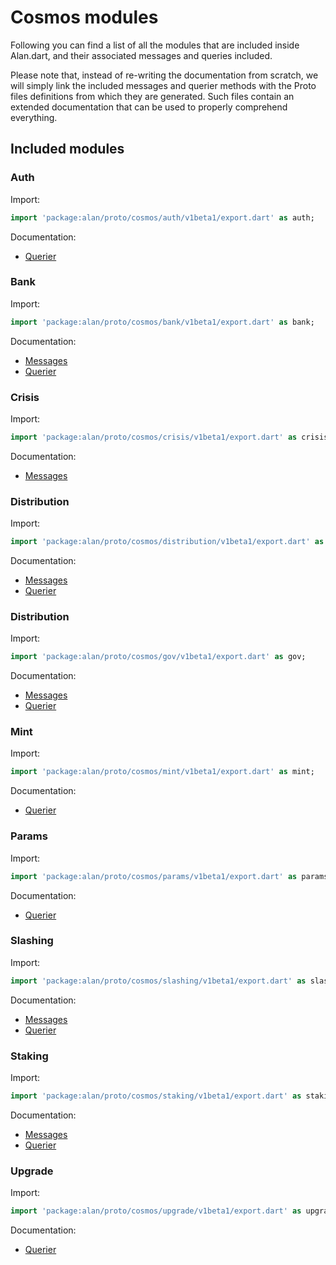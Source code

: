 # Cosmos modules
Following you can find a list of all the modules that are included inside Alan.dart, and their associated messages and queries included. 

Please note that, instead of re-writing the documentation from scratch, we will simply link the included messages and querier methods with the Proto files definitions from which they are generated. Such files contain an extended documentation that can be used to properly comprehend everything. 

## Included modules
### Auth
Import:  
```dart
import 'package:alan/proto/cosmos/auth/v1beta1/export.dart' as auth;
```

Documentation:
- [Querier](https://github.com/cosmos/cosmos-sdk/tree/v0.42.1/proto/cosmos/auth/v1beta1/query.proto) 

### Bank
Import:
```dart
import 'package:alan/proto/cosmos/bank/v1beta1/export.dart' as bank;
```

Documentation:
- [Messages](https://github.com/cosmos/cosmos-sdk/tree/v0.42.1/proto/cosmos/bank/v1beta1/tx.proto)
- [Querier](https://github.com/cosmos/cosmos-sdk/tree/v0.42.1/proto/cosmos/bank/v1beta1/query.proto)

### Crisis
Import:
```dart
import 'package:alan/proto/cosmos/crisis/v1beta1/export.dart' as crisis;
```

Documentation:
- [Messages](https://github.com/cosmos/cosmos-sdk/tree/v0.42.1/proto/cosmos/crisis/v1beta1/tx.proto)

### Distribution
Import:
```dart
import 'package:alan/proto/cosmos/distribution/v1beta1/export.dart' as distr;
```

Documentation:
- [Messages](https://github.com/cosmos/cosmos-sdk/tree/v0.42.1/proto/cosmos/distribution/v1beta1/tx.proto)
- [Querier](https://github.com/cosmos/cosmos-sdk/tree/v0.42.1/proto/cosmos/distribution/v1beta1/query.proto)

### Distribution
Import:
```dart
import 'package:alan/proto/cosmos/gov/v1beta1/export.dart' as gov;
```

Documentation:
- [Messages](https://github.com/cosmos/cosmos-sdk/tree/v0.42.1/proto/cosmos/gov/v1beta1/tx.proto)
- [Querier](https://github.com/cosmos/cosmos-sdk/tree/v0.42.1/proto/cosmos/gov/v1beta1/query.proto)


### Mint
Import:
```dart
import 'package:alan/proto/cosmos/mint/v1beta1/export.dart' as mint;
```

Documentation:
- [Querier](https://github.com/cosmos/cosmos-sdk/tree/v0.42.1/proto/cosmos/mint/v1beta1/query.proto)

### Params
Import:
```dart
import 'package:alan/proto/cosmos/params/v1beta1/export.dart' as params;
```

Documentation:
- [Querier](https://github.com/cosmos/cosmos-sdk/tree/v0.42.1/proto/cosmos/params/v1beta1/query.proto)

### Slashing
Import:
```dart
import 'package:alan/proto/cosmos/slashing/v1beta1/export.dart' as slashing;
```

Documentation:
- [Messages](https://github.com/cosmos/cosmos-sdk/tree/v0.42.1/proto/cosmos/slashing/v1beta1/tx.proto)
- [Querier](https://github.com/cosmos/cosmos-sdk/tree/v0.42.1/proto/cosmos/slashing/v1beta1/query.proto)

### Staking
Import:
```dart
import 'package:alan/proto/cosmos/staking/v1beta1/export.dart' as staking;
```

Documentation:
- [Messages](https://github.com/cosmos/cosmos-sdk/tree/v0.42.1/proto/cosmos/staking/v1beta1/tx.proto)
- [Querier](https://github.com/cosmos/cosmos-sdk/tree/v0.42.1/proto/cosmos/staking/v1beta1/query.proto)

### Upgrade
Import:
```dart
import 'package:alan/proto/cosmos/upgrade/v1beta1/export.dart' as upgrade;
```

Documentation:
- [Querier](https://github.com/cosmos/cosmos-sdk/tree/v0.42.1/proto/cosmos/upgrade/v1beta1/query.proto)
